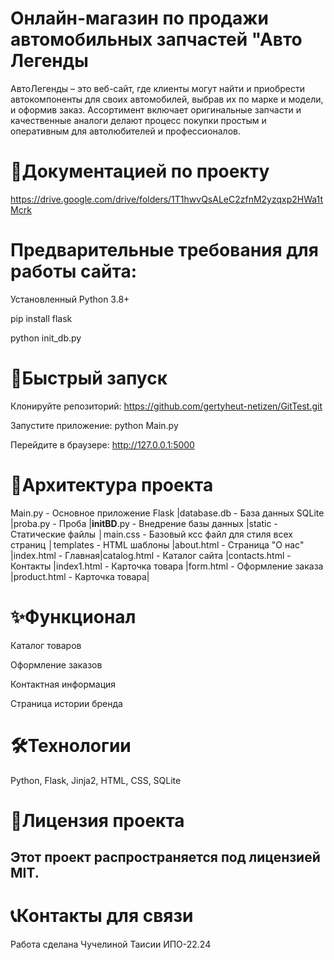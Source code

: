 # Онлайн-магазин по продажи автомобильных запчастей "Авто Легенды
АвтоЛегенды – это веб-сайт, где клиенты могут найти и приобрести автокомпоненты для своих автомобилей, выбрав их по марке и модели, и оформив заказ. Ассортимент включает оригинальные запчасти и качественные аналоги делают процесс покупки простым и оперативным для автолюбителей и профессионалов. 

# 📖Документацией по проекту
https://drive.google.com/drive/folders/1T1hwvQsALeC2zfnM2yzqxp2HWa1tMcrk

# Предварительные требования для работы сайта:
Установленный Python 3.8+

pip install flask 

python init_db.py

# 🚀Быстрый запуск
Клонируйте репозиторий: https://github.com/gertyheut-netizen/GitTest.git

Запустите приложение:
python  Main.py

Перейдите в браузере:
http://127.0.0.1:5000

# 📁Архитектура проекта
Main.py - Основное приложение Flask |database.db - База данных SQLite |proba.py - Проба |__initBD__.py - Внедрение базы данных |static - Статические файлы │main.css - Базовый ксс файл для стиля всех страниц │templates - HTML шаблоны |about.html - Страница "О нас" |index.html - Главная|catalog.html - Каталог сайта |contacts.html  - Контакты |index1.html - Карточка товара |form.html - Оформление заказа |product.html - Карточка товара|

# ✨Функционал

Каталог товаров

Оформление заказов

Контактная информация

Страница истории бренда

# 🛠Технологии
Python,
Flask, 
Jinja2, 
HTML,
CSS,
SQLite

# 📜Лицензия проекта

## Этот проект распространяется под лицензией MIT.

# 📞Контакты для связи

Работа сделана Чучелиной Таисии ИПО-22.24




